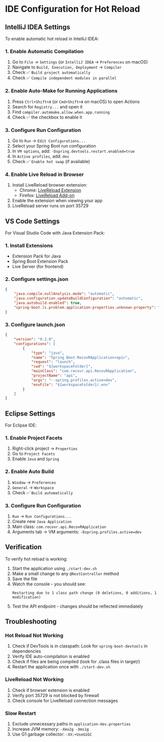 # IDE Configuration for Hot Reload

## IntelliJ IDEA Settings

To enable automatic hot reload in IntelliJ IDEA:

### 1. Enable Automatic Compilation
1. Go to `File` → `Settings` (or `IntelliJ IDEA` → `Preferences` on macOS)
2. Navigate to `Build, Execution, Deployment` → `Compiler`
3. Check ✅ `Build project automatically`
4. Check ✅ `Compile independent modules in parallel`

### 2. Enable Auto-Make for Running Applications
1. Press `Ctrl+Shift+A` (or `Cmd+Shift+A` on macOS) to open Actions
2. Search for `Registry...` and open it
3. Find `compiler.automake.allow.when.app.running`
4. Check ✅ the checkbox to enable it

### 3. Configure Run Configuration
1. Go to `Run` → `Edit Configurations...`
2. Select your Spring Boot run configuration
3. In `VM options`, add: `-Dspring.devtools.restart.enabled=true`
4. In `Active profiles`, add: `dev`
5. Check ✅ `Enable hot swap` (if available)

### 4. Enable Live Reload in Browser
1. Install LiveReload browser extension:
   - Chrome: [LiveReload Extension](https://chrome.google.com/webstore/detail/livereload/jnihajbhpnppcggbcgedagnkighmdlei)
   - Firefox: [LiveReload Add-on](https://addons.mozilla.org/en-US/firefox/addon/livereload-web-extension/)
2. Enable the extension when viewing your app
3. LiveReload server runs on port 35729

## VS Code Settings

For Visual Studio Code with Java Extension Pack:

### 1. Install Extensions
- Extension Pack for Java
- Spring Boot Extension Pack
- Live Server (for frontend)

### 2. Configure settings.json
```json
{
    "java.compile.nullAnalysis.mode": "automatic",
    "java.configuration.updateBuildConfiguration": "automatic",
    "java.autobuild.enabled": true,
    "spring-boot.ls.problem.application-properties.unknown-property": "WARNING"
}
```

### 3. Configure launch.json
```json
{
    "version": "0.2.0",
    "configurations": [
        {
            "type": "java",
            "name": "Spring Boot-RecovRApplication<api>",
            "request": "launch",
            "cwd": "${workspaceFolder}",
            "mainClass": "com.recovr.api.RecovRApplication",
            "projectName": "api",
            "args": "--spring.profiles.active=dev",
            "envFile": "${workspaceFolder}/.env"
        }
    ]
}
```

## Eclipse Settings

For Eclipse IDE:

### 1. Enable Project Facets
1. Right-click project → `Properties`
2. Go to `Project Facets`
3. Enable `Java` and `Spring`

### 2. Enable Auto Build
1. `Window` → `Preferences`
2. `General` → `Workspace`
3. Check ✅ `Build automatically`

### 3. Configure Run Configuration
1. `Run` → `Run Configurations...`
2. Create new `Java Application`
3. Main class: `com.recovr.api.RecovRApplication`
4. Arguments tab → VM arguments: `-Dspring.profiles.active=dev`

## Verification

To verify hot reload is working:

1. Start the application using `./start-dev.sh`
2. Make a small change to any `@RestController` method
3. Save the file
4. Watch the console - you should see:
   ```
   Restarting due to 1 class path change (0 deletions, 0 additions, 1 modification)
   ```
5. Test the API endpoint - changes should be reflected immediately

## Troubleshooting

### Hot Reload Not Working
1. Check if DevTools is in classpath: Look for `spring-boot-devtools` in dependencies
2. Verify IDE auto-compilation is enabled
3. Check if files are being compiled (look for .class files in target/)
4. Restart the application once with `./start-dev.sh`

### LiveReload Not Working
1. Check if browser extension is enabled
2. Verify port 35729 is not blocked by firewall
3. Check console for LiveReload connection messages

### Slow Restart
1. Exclude unnecessary paths in `application-dev.properties`
2. Increase JVM memory: `-Xmx2g -Xms1g`
3. Use G1 garbage collector: `-XX:+UseG1GC`